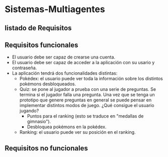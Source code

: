 # Sistemas-Multiagentes
## listado de Requisitos 
## Requisitos funcionales
- El usuario debe ser capaz de crearse una cuenta.
- El usuario debe ser capaz de acceder a la aplicación con su usario y contraseña.
- La aplicación tendrá dos funcionalidades distintas:
  - Pokédex: el usuario puede ver toda la información sobre los distintos pokémons desbloqueados.
  - Quiz: se pone al jugador a prueba con una serie de preguntas. Se termina si el jugador falla una pregunta. Una vez que se tenga un prototipo que genere preguntas en general se puede pensar en implementar distintos modos de juego.
    ¿Qué consigue el usuario jugando?
    - Puntos para el ranking (esto se traduce en "medallas de gimnasio").
    - Desbloquea pokémons en la pokédex.
  - Ranking: el usuario puede ver su posición en el ranking.

## Requisitos no funcionales
